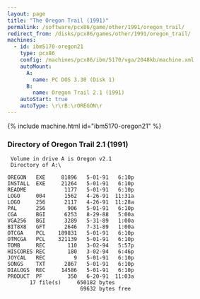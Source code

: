 ```yaml
---
layout: page
title: "The Oregon Trail (1991)"
permalink: /software/pcx86/game/other/1991/oregon_trail/
redirect_from: /disks/pcx86/games/other/1991/oregon_trail/
machines:
  - id: ibm5170-oregon21
    type: pcx86
    config: /machines/pcx86/ibm/5170/vga/2048kb/machine.xml
    autoMount:
      A:
        name: PC DOS 3.30 (Disk 1)
      B:
        name: Oregon Trail 2.1 (1991)
    autoStart: true
    autoType: \r\rB:\rOREGON\r
---
```


{% include machine.html id="ibm5170-oregon21" %}

### Directory of Oregon Trail 2.1 (1991)

     Volume in drive A is Oregon v2.1
     Directory of A:\

    OREGON   EXE     81896   5-01-91   6:10p
    INSTALL  EXE     21264   5-01-91   6:10p
    README            1177   5-01-91   6:10p
    LOGO     004      1562   4-26-91  11:31a
    LOGO     256      2117   4-26-91  11:28a
    PAL      256       906   5-01-91   6:10p
    CGA      BGI      6253   8-29-88   5:00a
    VGA256   BGI      3289   5-31-89   1:00a
    BIT8X8   GFT      2646   7-31-89   1:00a
    OTCGA    PCL    189831   5-01-91   6:10p
    OTMCGA   PCL    321139   5-01-91   6:10p
    TOMB     REC       110   3-02-94   5:57p
    HISCORES REC       180   3-02-94   6:46p
    JOYCAL   REC         9   5-01-91   6:10p
    SONGS    TXT      2867   5-01-91   6:10p
    DIALOGS  REC     14586   5-01-91   6:10p
    PRODUCT  PF        350   6-20-91  11:03a
           17 file(s)     650182 bytes
                           69632 bytes free
